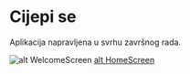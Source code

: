 # Cijepi se

Aplikacija napravljena u svrhu završnog rada.

![alt WelcomeScreen](https://raw.githubusercontent.com/lkereceni/cijepise-screens/main/WelcomeScreen.png?token=ASXYKAHCBYAQAOJCIO5QHTTA4QYQ6) [alt HomeScreen](https://raw.githubusercontent.com/lkereceni/cijepise-screens/main/HomeScreen.png?token=ASXYKADLC2R62SZ42UCXC43A4QYT6)
